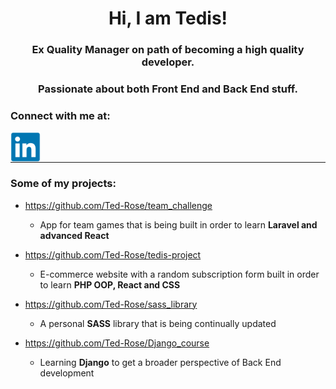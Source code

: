 <h1 align="center">Hi, I am Tedis! </h1>

<h3 align="center">Ex Quality Manager on path of becoming a high quality developer.</h3>
<h3 align="center">Passionate about both Front End and Back End stuff.</h3>

<h3>Connect with me at: </h3>
<a href="https://www.linkedin.com/in/tedis-rozenfelds-197239117/"><img src="https://github.com/devicons/devicon/blob/master/icons/linkedin/linkedin-original.svg" align="left" height="48" width="48" ></a>

<br/>
<br/>

---

<h3>Some of my projects:</h3>


- https://github.com/Ted-Rose/team_challenge
   - App for team games that is being built in order to learn <strong>Laravel and advanced React</strong>

- https://github.com/Ted-Rose/tedis-project
   - E-commerce website with a random subscription form built in order to learn <strong>PHP OOP, React and CSS</strong>

- https://github.com/Ted-Rose/sass_library
   - A personal <strong>SASS</strong> library that is being continually updated

- https://github.com/Ted-Rose/Django_course
   - Learning <strong>Django</strong> to get a broader perspective of Back End development
